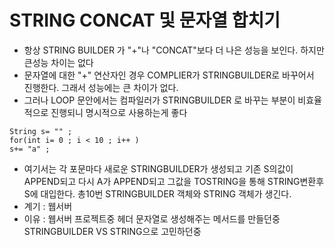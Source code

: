 # STRING CONCAT 및 문자열 합치기
* 항상 STRING BUILDER 가 "+"나 "CONCAT"보다 더 나은 성능을 보인다. 하지만 큰성능 차이는 없다
* 문자열에 대한 "+" 연산자인 경우 COMPLIER가 STRINGBUILDER로 바꾸어서 진행한다. 그래서 성능에는 큰 차이가 없다.
* 그러나 LOOP 문안에서는 컴파일러가 STRINGBUILDER 로 바꾸는 부분이 비효율적으로 진행되니 명시적으로 사용하는게 좋다
~~~
String s= "" ;
for(int i= 0 ; i < 10 ; i++ )
s+= "a" ;
~~~
* 여기서는 각 포문마다 새로운 STRINGBUILDER가 생성되고 기존 S의값이 APPEND되고 다시 A가 APPEND되고 그값을 TOSTRING을 통해 STRING변환후 S에 대입한다. 총10번 STRINGBUILDER 객체와 STRING 객체가 생긴다.
* 계기 : 웹서버
* 이유 : 웹서버 프로젝트중 헤더 문자열로 생성해주는 메서드를 만들던중 STRINGBUILDER VS STRING으로 고민하던중
